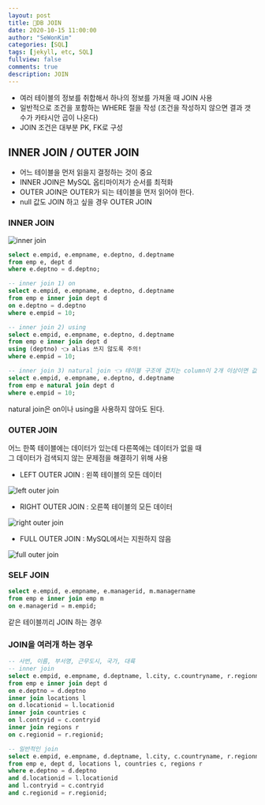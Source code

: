 ```yaml
---
layout: post
title: 🌈DB JOIN
date: 2020-10-15 11:00:00
author: "SeWonKim"
categories: [SQL]
tags: [jekyll, etc, SQL]
fullview: false
comments: true
description: JOIN
---
```


- 여러 테이블의 정보를 취합해서 하나의 정보를 가져올 때 JOIN 사용
- 일반적으로 조건을 포함하는 WHERE 절을 작성 (조건을 작성하지 않으면 결과 갯수가 카타시안 곱이 나온다)
- JOIN 조건은 대부분 PK, FK로 구성

## INNER JOIN / OUTER JOIN


- 어느 테이블을 먼저 읽을지 결정하는 것이 중요
- INNER JOIN은 MySQL 옵티마이저가 순서를 최적화
- OUTER JOIN은 OUTER가 되는 테이블을 먼저 읽어야 한다.
- null 값도 JOIN 하고 싶을 경우 OUTER JOIN

### INNER JOIN

![inner join](https://camo.githubusercontent.com/a8fc07a00af9d97c2898104cb7881a0519983ee570fdb711aed5dd6ee318b016/68747470733a2f2f696d67312e6461756d63646e2e6e65742f7468756d622f523132383078302f3f73636f64653d6d746973746f72793226666e616d653d687474702533412532462532466366696c65392e75662e746973746f72792e636f6d253246696d61676525324639393739394633453541383134384437303336363539)

```SQL
select e.empid, e.empname, e.deptno, d.deptname
from emp e, dept d
where e.deptno = d.deptno;

-- inner join 1) on
select e.empid, e.empname, e.deptno, d.deptname
from emp e inner join dept d
on e.deptno = d.deptno
where e.empid = 10;

-- inner join 2) using
select e.empid, e.empname, e.deptno, d.deptname
from emp e inner join dept d
using (deptno) 👈 alias 쓰지 않도록 주의!
where e.empid = 10;

-- inner join 3) natural join 👈 테이블 구조에 겹치는 column이 2개 이상이면 값이 안나올 수도 있다.
select e.empid, e.empname, e.deptno, d.deptname
from emp e natural join dept d
where e.empid = 10;
```

natural join은 on이나 using을 사용하지 않아도 된다.


### OUTER JOIN

어느 한쪽 테이블에는 데이터가 있는데 다른쪽에는 데이터가 없을 때     
그 데이터가 검색되지 않는 문제점을 해결하기 위해 사용

- LEFT OUTER JOIN : 왼쪽 테이블의 모든 데이터
  
![left outer join](https://camo.githubusercontent.com/c76a34d9927d99d7def46c2839694677d160586ca2af3eff32d98fa2ae969568/68747470733a2f2f696d67312e6461756d63646e2e6e65742f7468756d622f523132383078302f3f73636f64653d6d746973746f72793226666e616d653d687474702533412532462532466366696c65362e75662e746973746f72792e636f6d253246696d61676525324639393745374634313541383134393035303746303237)

- RIGHT OUTER JOIN : 오른쪽 테이블의 모든 데이터 

![right outer join](https://camo.githubusercontent.com/371a3f188280420a933172a212f74285204b85837603ae3cb973c77eb66be74d/68747470733a2f2f696d67312e6461756d63646e2e6e65742f7468756d622f523132383078302f3f73636f64653d6d746973746f72793226666e616d653d687474702533412532462532466366696c6532352e75662e746973746f72792e636f6d253246696d61676525324639393834434533353541383134393138304142443144)

- FULL OUTER JOIN : MySQL에서는 지원하지 않음
  
![full outer join](https://camo.githubusercontent.com/8b69d9df60427a56c5ffd62ad4d9468150dc645331e15ce27ad22e09c71d09bb/68747470733a2f2f696d67312e6461756d63646e2e6e65742f7468756d622f523132383078302f3f73636f64653d6d746973746f72793226666e616d653d687474702533412532462532466366696c6532342e75662e746973746f72792e636f6d253246696d61676525324639393139354633343541383134393339314245304333)

### SELF JOIN 

```SQL
select e.empid, e.empname, e.managerid, m.managername
from emp e inner join emp m
on e.managerid = m.empid;
```

같은 테이블끼리 JOIN 하는 경우

### JOIN을 여러개 하는 경우
```SQL
-- 사번, 이름, 부서명, 근무도시, 국가, 대륙
-- inner join
select e.empid, e.empname, d.deptname, l.city, c.countryname, r.regionname
from emp e inner join dept d
on e.deptno = d.deptno
inner join locations l
on d.locationid = l.locationid
inner join countries c
on l.contryid = c.contryid
inner join regions r
on c.regionid = r.regionid;

-- 일반적인 join
select e.empid, e.empname, d.deptname, l.city, c.countryname, r.regionname
from emp e, dept d, locations l, countries c, regions r
where e.deptno = d.deptno
and d.locationid = l.locationid
and l.contryid = c.contryid
and c.regionid = r.regionid; 
```

